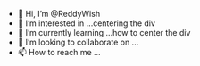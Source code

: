 - 👋 Hi, I’m @ReddyWish
- 👀 I’m interested in ...centering the div
- 🌱 I’m currently learning ...how to center the div
- 💞️ I’m looking to collaborate on ...
- 📫 How to reach me ...

<!---
ReddyWish/ReddyWish is a ✨ special ✨ repository because its `README.md` (this file) appears on your GitHub profile.
You can click the Preview link to take a look at your changes.
--->
